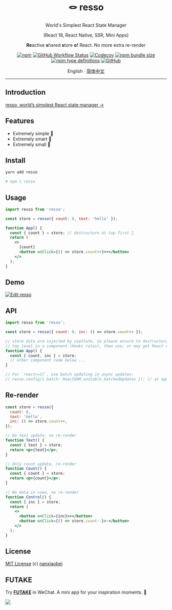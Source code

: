 <div align="center">
<h1>🪢 resso</h1>

World's Simplest React State Manager

(React 18, React Native, SSR, Mini Apps)

**Re**active **s**hared **s**tore **o**f React. No more extra re-render

[![npm](https://img.shields.io/npm/v/resso?style=flat-square)](https://www.npmjs.com/package/resso)
[![GitHub Workflow Status](https://img.shields.io/github/workflow/status/nanxiaobei/resso/Test?style=flat-square)](https://github.com/nanxiaobei/resso/actions?query=workflow%3ATest)
[![Codecov](https://img.shields.io/codecov/c/github/nanxiaobei/resso?style=flat-square)](https://codecov.io/gh/nanxiaobei/resso)
[![npm bundle size](https://img.shields.io/bundlephobia/minzip/resso?style=flat-square)](https://bundlephobia.com/result?p=resso)
[![npm type definitions](https://img.shields.io/npm/types/typescript?style=flat-square)](https://github.com/nanxiaobei/resso/blob/main/src/index.ts)
[![GitHub](https://img.shields.io/github/license/nanxiaobei/resso?style=flat-square)](https://github.com/nanxiaobei/resso/blob/main/LICENSE)

English · [简体中文](./README.zh-CN.md)

</div>

---

## Introduction

[resso, world’s simplest React state manager →](https://nanxiaobei.medium.com/resso-worlds-simplest-react-state-manager-a3b1b0ccaa99)

## Features

- Extremely simple 🪩
- Extremely smart 🫙
- Extremely small 🫧

## Install

```sh
yarn add resso

# npm i resso
```

## Usage

```jsx
import resso from 'resso';

const store = resso({ count: 0, text: 'hello' });

function App() {
  const { count } = store; // destructure at top first 🥷
  return (
    <>
      {count}
      <button onClick={() => store.count++}>+</button>
    </>
  );
}
```

## Demo

[![Edit resso](https://codesandbox.io/static/img/play-codesandbox.svg)](https://codesandbox.io/s/resso-ol8dn?file=/src/App.jsx)

## API

```js
import resso from 'resso';

const store = resso({ count: 0, inc: () => store.count++ });

// store data are injected by useState, so please ensure to destructure first,
// top level in a component (Hooks rules), then use, or may get React warning
function App() {
  const { count, inc } = store;
  // other component code below ...
}

// For `react<=17`, use batch updating in async updates:
// resso.config({ batch: ReactDOM.unstable_batchedUpdates }); // at app entry
```

## Re-render

```jsx
const store = resso({
  count: 0,
  text: 'hello',
  inc: () => store.count++,
});

// No text update, no re-render
function Text() {
  const { text } = store;
  return <p>{text}</p>;
}

// Only count update, re-render
function Count() {
  const { count } = store;
  return <p>{count}</p>;
}

// No data in view, no re-render
function Control() {
  const { inc } = store;
  return (
    <>
      <button onClick={inc}>+</button>
      <button onClick={() => store.count--}>-</button>
    </>
  );
}
```

## License

[MIT License](https://github.com/nanxiaobei/resso/blob/main/LICENSE) (c) [nanxiaobei](https://lee.so/)

## FUTAKE

Try [**FUTAKE**](https://sotake.com/f) in WeChat. A mini app for your inspiration moments. 🌈

![](https://s3.bmp.ovh/imgs/2022/07/21/452dd47aeb790abd.png)
